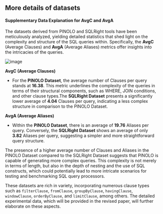## More details of datasets

#### Supplementary Data Explanation for AvgC and AvgA

The datasets derived from PINOLO and SQLRight tools have been meticulously analyzed, yielding detailed statistics that shed light on the complexity and structure of the SQL queries within. Specifically, the **AvgC** (Average Clauses) and **AvgA** (Average Aliases) metrics offer insights into the intricacies of the queries.

![image](https://github.com/SQLess/Examples/assets/153704279/66d4dd6a-39e3-4a7e-95ed-1274d14a4221)


**AvgC (Average Clauses)**

- For the **PINOLO Dataset**, the average number of Clauses per query stands at **16.38**. This metric underlines the complexity of the queries in terms of their structural components, such as WHERE, JOIN conditions, and other clause types.The **SQLRight Dataset** presents a significantly lower average of **4.04** Clauses per query, indicating a less complex structure in comparison to the PINOLO Dataset.

**AvgA (Average Aliases)**

- Within the **PINOLO Dataset**, there is an average of **19.76** Aliases per query. Conversely, the **SQLRight Dataset** shows an average of only **3.82** Aliases per query, suggesting a simpler and more straightforward query structure.

The presence of a higher average number of Clauses and Aliases in the PINOLO Dataset compared to the SQLRight Dataset suggests that PINOLO is capable of generating more complex queries. This complexity is not merely in terms of length, but also in the depth of nesting and the use of SQL constructs, which could potentially lead to more intricate scenarios for testing and benchmarking SQL query processors.

These datasets are rich in variety, incorporating numerous clause types such as `filterClause`, `fromClause`, `groupByClause`, `havingClause`, `windowClause`, `orderByClause`, and `limitClause`, among others. The detailed experimental data, which will be provided in the revised paper, will further elaborate on these aspects.





